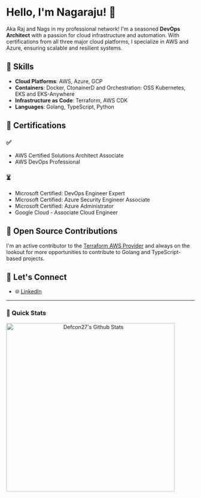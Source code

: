# Hello, I'm Nagaraju! 👋

Aka Raj and Nags in my professional network!
I'm a seasoned **DevOps Architect** with a passion for cloud infrastructure and automation. With certifications from all three major cloud platforms, I specialize in AWS and Azure, ensuring scalable and resilient systems.

## 🚀 Skills

- **Cloud Platforms**: AWS, Azure, GCP
- **Containers**: Docker, CtonainerD and Orchestration: OSS Kubernetes, EKS and EKS-Anywhere
- **Infrastructure as Code**: Terraform, AWS CDK
- **Languages**: Golang, TypeScript, Python

## 📜 Certifications

### :white_check_mark: 
- AWS Certified Solutions Architect Associate
- AWS DevOps Professional

### :hourglass_flowing_sand:
- Microsoft Certified: DevOps Engineer Expert
- Microsoft Certified: Azure Security Engineer Associate
- Microsoft Certified: Azure Administrator
- Google Cloud - Associate Cloud Engineer


## 🌱 Open Source Contributions

I'm an active contributor to the [Terraform AWS Provider](https://github.com/terraform-providers/terraform-provider-aws) and always on the lookout for more opportunities to contribute to Golang and TypeScript-based projects.

## 🤝 Let's Connect

- 🌐 [LinkedIn](https://www.linkedin.com/in/nagarajubasavaraju/)

---


### 🚀 Quick Stats
<p align="center">
<img width="450" align="left" src="https://github-readme-stats-defcon27.vercel.app/api?username=nrajb&show_icons=true&line_height=21&theme=react" alt="Defcon27's Github Stats" />
<!-- <img width="340" height="155" align="center" 
     src="https://github-readme-stats-defcon27.vercel.app/api/top-langs/?username=Defcon27&langs_count=6&hide=handlebars,jupyter notebook,css&theme=react&line_height=27&layout=compact" /> -->
</p>


<!---
nrajb/nrajb is a ✨ special ✨ repository because its `README.md` (this file) appears on your GitHub profile.
You can click the Preview link to take a look at your changes.
--->
